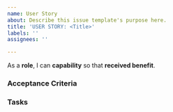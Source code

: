 ```yaml
---
name: User Story
about: Describe this issue template's purpose here.
title: 'USER STORY: <Title>'
labels: ''
assignees: ''

---
```


As a **role**, I can **capability** so that **received benefit**.

### Acceptance Criteria


### Tasks
